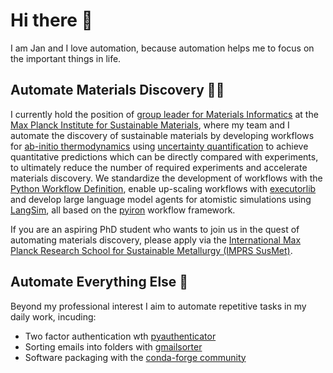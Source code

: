 # Hi there 👋
I am Jan and I love automation, because automation helps me to focus on the important things in life.

## Automate Materials Discovery :scientist: 
I currently hold the position of [group leader for Materials Informatics](https://www.mpie.de/5013829/matinf) at the [Max Planck Institute for Sustainable Materials](https://github.com/eisenforschung), where my team and I automate the discovery of sustainable materials by developing workflows for [ab-initio thermodynamics](https://www.mpie.de/5056820/phasediagram) using [uncertainty quantification](https://www.mpie.de/5062775/dftuncertainty) to achieve quantitative predictions which can be directly compared with experiments, to ultimately reduce the number of required experiments and accelerate materials discovery. We standardize the development of workflows with the [Python Workflow Definition](https://github.com/pythonworkflow/python-workflow-definition), enable up-scaling workflows with [executorlib](https://github.com/pyiron/executorlib) and develop large language model agents for atomistic simulations using [LangSim](https://github.com/jan-janssen/LangSim), all based on the [pyiron](https://github.com/pyiron) workflow framework.

If you are an aspiring PhD student who wants to join us in the quest of automating materials discovery, please apply via the [International Max Planck Research School for Sustainable Metallurgy (IMPRS SusMet)](https://www.mpie.de/2747306/doctoral-program). 

## Automate Everything Else :rocket:
Beyond my professional interest I aim to automate repetitive tasks in my daily work, incuding: 
* Two factor authentication wth [pyauthenticator](https://github.com/jan-janssen/pyauthenticator)
* Sorting emails into folders with [gmailsorter](https://github.com/jan-janssen/gmailsorter)
* Software packaging with the [conda-forge community](https://github.com/jan-janssen/conda-forge-contribution)
